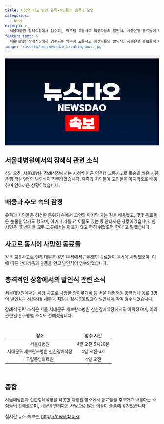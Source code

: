 ```yaml
---
title: 시청역 사고 발인 유족∙지인들의 슬픔과 오열
categories:
  - News
excerpt: >
  서울대병원 장례식장에서 엄수되는 역주행 교통사고 희생자들의 발인식. 시중은행 동료들이 마지막 배웅함. 사고 당시 함께 저녁을 먹던 동료들, 승진 발령을 받았던 이면서 또다른 대형병원 용역업체 동료 등, 서로를 떠나보내는 장소를 찾았다. 함께 일하고 있던 동료들의 감정이 깊은 장면 속에, 사고 현장을 찾는 시민들의 추모도 이어진다. 그곳에서는 아프지 않길이라는 바램도 함께 전해졌다.
feature_text: >
  서울대병원 장례식장에서 엄수되는 역주행 교통사고 희생자들의 발인식. 시중은행 동료들이 마지막 배웅함. 사고 당시 함께 저녁을 먹던 동료들, 승진 발령을 받았던 이면서 또다른 대형병원 용역업체 동료 등, 서로를 떠나보내는 장소를 찾았다. 함께 일하고 있던 동료들의 감정이 깊은 장면 속에, 사고 현장을 찾는 시민들의 추모도 이어진다. 그곳에서는 아프지 않길이라는 바램도 함께 전해졌다.
image: '/assets/img/newsdao_breakingnews.jpg'
---
```


<p><img src="/assets/img/newsdao_breakingnews.jpg" alt="koreaapp 속보" /></p>

<h2 data-ke-size="size26">서울대병원에서의 장례식 관련 소식</h2>

<p data-ke-size="size16">4일 오전, 서울대병원 장례식장에서는 시청역 인근 역주행 교통사고로 목숨을 잃은 시중 은행 직원 9명의 발인식이 진행되었습니다. 유족과 지인들이 고인들을 마지막으로 배웅하며 안타까운 상황이었습니다.</p>

<h2 data-ke-size="size26">배웅과 추모 속의 감정</h2>

<p data-ke-size="size16">유족과 지인들은 경건한 분위기 속에서 고인의 마지막 가는 길을 배웅했고, 몇몇 동료들은 눈물을 닦기도 했으며, 아예 휴가를 낸 이들도 있는 등 안타까운 상황이었습니다. 한 시민은 "희생자들 모두 그곳에서는 아프지 않고 편히 쉬었으면 한다"고 말했습니다.</p>

<h2 data-ke-size="size26">사고로 동시에 사망한 동료들</h2>

<p data-ke-size="size16">같은 교통사고로 인해 대부분 같은 부서에서 근무했던 동료들이 동시에 사망했으며, 이에 따른 안타까움과 슬픔을 안고 발인식이 엄수되었습니다.</p>

<h2 data-ke-size="size26">충격적인 상황에서의 발인식 관련 소식</h2>

<p data-ke-size="size16">서울대병원에서는 해당 사고로 사망한 양아무개씨 등 서울 대형병원 용역업체 동료 3명의 발인식과 서울시청 세무과 직원과 청사운영팀장의 발인식이 각각 엄수되었습니다.</p>

<p data-ke-size="size16">장례식 관련 소식은 서울 서대문구 세브란스병원 신촌장례식장에서도 이뤄졌으며, 이와 관련된 운구행렬 소식도 전해졌습니다.</p>

<p data-ke-size="size16">&nbsp;</p>

<table>
    <thead>
        <tr>
            <td style="text-align: center;"><b>장소</b></td>
            <td style="text-align: center;"><b>엄수 시간</b></td>
        </tr> 
    </thead>
    <tbody>
        <tr>
            <td style="text-align: center;">서울대병원</td>
            <td style="text-align: center;">4일 오전 5시20분</td>
        </tr>
        <tr>
            <td style="text-align: center;">서대문구 세브란스병원 신촌장례식장</td>
            <td style="text-align: center;">4일 오전 6시</td>
        </tr>
        <tr>
            <td style="text-align: center;">국립중앙의료원</td>
            <td style="text-align: center;">4일 오전</td>
        </tr>
    </tbody>
</table>

<p data-ke-size="size16">&nbsp;</p>

<h2 data-ke-size="size26">종합</h2>

<p data-ke-size="size16">서울대병원과 신촌장례식장을 비롯한 다양한 장소에서 동료들을 추모하고 배웅하는 소식들이 전해졌으며, 이들의 안타까운 사망으로 많은 이들이 슬픔에 잠겨있습니다.</p>
실시간 뉴스 속보는, <a href="https://newsdao.kr" rel="dofollow">https://newsdao.kr</a>


